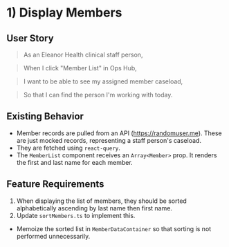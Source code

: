 # 1) Display Members

## User Story

> As an Eleanor Health clinical staff person,

> When I click "Member List" in Ops Hub,

> I want to be able to see my assigned member caseload,

> So that I can find the person I'm working with today.

## Existing Behavior

- Member records are pulled from an API (https://randomuser.me). These are just mocked records, representing a staff person's caseload.
- They are fetched using `react-query`.
- The `MemberList` component receives an `Array<Member>` prop. It renders the first and last name for each member.

## Feature Requirements

1. When displaying the list of members, they should be sorted alphabetically ascending by last name then first name.
2. Update `sortMembers.ts` to implement this.

- Memoize the sorted list in `MemberDataContainer` so that sorting is not performed unnecessarily.
